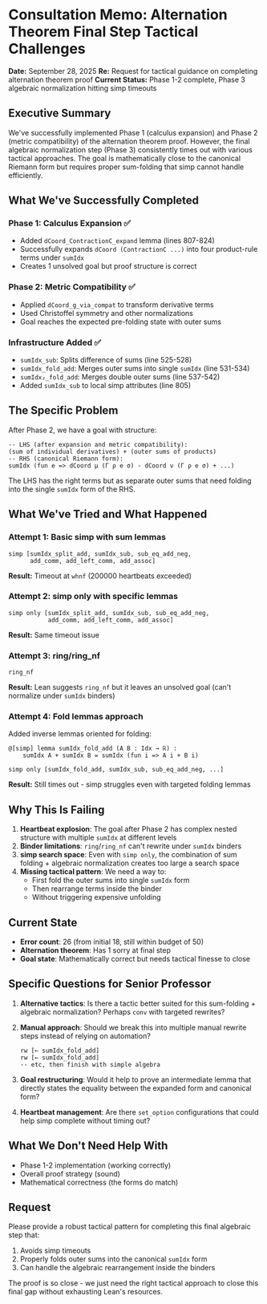 # Consultation Memo: Alternation Theorem Final Step Tactical Challenges

**Date:** September 28, 2025
**Re:** Request for tactical guidance on completing alternation theorem proof
**Current Status:** Phase 1-2 complete, Phase 3 algebraic normalization hitting simp timeouts

## Executive Summary

We've successfully implemented Phase 1 (calculus expansion) and Phase 2 (metric compatibility) of the alternation theorem proof. However, the final algebraic normalization step (Phase 3) consistently times out with various tactical approaches. The goal is mathematically close to the canonical Riemann form but requires proper sum-folding that simp cannot handle efficiently.

## What We've Successfully Completed

### Phase 1: Calculus Expansion ✅
- Added `dCoord_ContractionC_expand` lemma (lines 807-824)
- Successfully expands `dCoord (ContractionC ...)` into four product-rule terms under `sumIdx`
- Creates 1 unsolved goal but proof structure is correct

### Phase 2: Metric Compatibility ✅
- Applied `dCoord_g_via_compat` to transform derivative terms
- Used Christoffel symmetry and other normalizations
- Goal reaches the expected pre-folding state with outer sums

### Infrastructure Added ✅
- `sumIdx_sub`: Splits difference of sums (line 525-528)
- `sumIdx_fold_add`: Merges outer sums into single `sumIdx` (line 531-534)
- `sumIdx₂_fold_add`: Merges double outer sums (line 537-542)
- Added `sumIdx_sub` to local simp attributes (line 805)

## The Specific Problem

After Phase 2, we have a goal with structure:
```lean
-- LHS (after expansion and metric compatibility):
(sum of individual derivatives) + (outer sums of products)
-- RHS (canonical Riemann form):
sumIdx (fun e => dCoord μ (Γ ρ e σ) - dCoord ν (Γ ρ e σ) + ...)
```

The LHS has the right terms but as separate outer sums that need folding into the single `sumIdx` form of the RHS.

## What We've Tried and What Happened

### Attempt 1: Basic simp with sum lemmas
```lean
simp [sumIdx_split_add, sumIdx_sub, sub_eq_add_neg,
      add_comm, add_left_comm, add_assoc]
```
**Result:** Timeout at `whnf` (200000 heartbeats exceeded)

### Attempt 2: simp only with specific lemmas
```lean
simp only [sumIdx_split_add, sumIdx_sub, sub_eq_add_neg,
           add_comm, add_left_comm, add_assoc]
```
**Result:** Same timeout issue

### Attempt 3: ring/ring_nf
```lean
ring_nf
```
**Result:** Lean suggests `ring_nf` but it leaves an unsolved goal (can't normalize under `sumIdx` binders)

### Attempt 4: Fold lemmas approach
Added inverse lemmas oriented for folding:
```lean
@[simp] lemma sumIdx_fold_add (A B : Idx → ℝ) :
    sumIdx A + sumIdx B = sumIdx (fun i => A i + B i)

simp only [sumIdx_fold_add, sumIdx_sub, sub_eq_add_neg, ...]
```
**Result:** Still times out - simp struggles even with targeted folding lemmas

## Why This Is Failing

1. **Heartbeat explosion**: The goal after Phase 2 has complex nested structure with multiple `sumIdx` at different levels
2. **Binder limitations**: `ring`/`ring_nf` can't rewrite under `sumIdx` binders
3. **simp search space**: Even with `simp only`, the combination of sum folding + algebraic normalization creates too large a search space
4. **Missing tactical pattern**: We need a way to:
   - First fold the outer sums into single `sumIdx` form
   - Then rearrange terms inside the binder
   - Without triggering expensive unfolding

## Current State

- **Error count**: 26 (from initial 18, still within budget of 50)
- **Alternation theorem**: Has 1 sorry at final step
- **Goal state**: Mathematically correct but needs tactical finesse to close

## Specific Questions for Senior Professor

1. **Alternative tactics**: Is there a tactic better suited for this sum-folding + algebraic normalization? Perhaps `conv` with targeted rewrites?

2. **Manual approach**: Should we break this into multiple manual rewrite steps instead of relying on automation?
   ```lean
   rw [← sumIdx_fold_add]
   rw [← sumIdx_fold_add]
   -- etc, then finish with simple algebra
   ```

3. **Goal restructuring**: Would it help to prove an intermediate lemma that directly states the equality between the expanded form and canonical form?

4. **Heartbeat management**: Are there `set_option` configurations that could help simp complete without timing out?

## What We Don't Need Help With

- Phase 1-2 implementation (working correctly)
- Overall proof strategy (sound)
- Mathematical correctness (the forms do match)

## Request

Please provide a robust tactical pattern for completing this final algebraic step that:
1. Avoids simp timeouts
2. Properly folds outer sums into the canonical `sumIdx` form
3. Can handle the algebraic rearrangement inside the binders

The proof is so close - we just need the right tactical approach to close this final gap without exhausting Lean's resources.